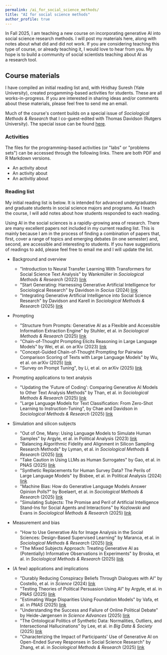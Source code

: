 ```yaml
---
permalink: /ai_for_social_science_methods/
title: "AI for social science methods"
author_profile: true
---
```



In Fall 2025, I am teaching a new course on incorporating generative AI into social science research methods. I will post my materials here, along with notes about what did and did not work. If you are considering teaching this type of course, or already teaching it, I would love to hear from you. My hope is to build a community of social scientists teaching about AI as a research tool. 

## Course materials

I have compiled an initial reading list and, with Hridhay Suresh (Yale University), created progamming-based activities for students. These are all works-in-progress. If you are interested in sharing ideas and/or comments about these materials, please feel free to send me an email. 

Much of the course's content builds on a special issue of *Sociological Methods & Research* that I co-guest-edited with Thomas Davidson (Rutgers University). The special issue can be found [here](https://journals.sagepub.com/toc/smra/54/3).

### Activities

The files for the programming-based activities (or "labs" or "problems sets") can be accessed through the following links. There are both PDF and R Markdown versions.

- An activity about 
- An activity about
- An activitiy about

### Reading list

My initial reading list is below. It is intended for advanced undergraduates and graduate students in social science majors and programs. As I teach the course, I will add notes about how students responded to each reading. 

Using AI in the social sciences is a rapidly-growing area of research. There are many excellent papers not included in my current reading list. This is mainly because I am in the process of finding a combination of papers that, first, cover a range of topics and emerging debates (in one semester) and, second, are accessible and interesting to students. If you have suggestions of readings to add, please feel free to email me and I will update the list.

- Background and overview

  - "Introduction to Neural Transfer Learning With Transformers for Social Science Text Analysis" by Wankmüller in *Sociological Methods & Research* (2022) [link](https://journals.sagepub.com/doi/abs/10.1177/00491241221134527)
  - "Start Generating: Harnessing Generative Artificial Intelligence for Sociological Research" by Davidson in *Socius* (2024) [link](https://journals.sagepub.com/doi/full/10.1177/23780231241259651)
  - "Integrating Generative Artificial Intelligence into Social Science Research" by Davidson and Karell in *Sociological Methods & Research* (2025) [link](https://journals.sagepub.com/doi/abs/10.1177/00491241251339184)
  
- Prompting

  - "Structure from Prompts: Generative AI as a Flexible and Accessible Information Extraction Engine" by Stuhler, et al. in *Sociological Methods & Research* (2025) [link](https://journals.sagepub.com/doi/abs/10.1177/00491241251336794)
  - "Chain-of-Thought Prompting Elicits Reasoning in Large Language Models" by Wei, et al. on arXiv (2023) [link](https://arxiv.org/abs/2201.11903)
  - "Concept-Guided Chain-of-Thought Prompting for Pairwise Comparison Scoring of Texts with Large Language Models" by Wu, et al. on arXiv (2025) [link](https://arxiv.org/abs/2310.12049)
  - "Survey on Prompt Tuning", by Li, et al. on arXiv (2025) [link](https://arxiv.org/abs/2507.06085)

- Prompting applications to text analysis

  - "Updating the 'Future of Coding': Comparing Generative AI Models to Other Text Analysis Methods" by Than, et al. in *Sociological Methods & Research* (2025) [link](https://journals.sagepub.com/doi/full/10.1177/00491241251339188)
  - "Large Language Models for Text Classification: From Zero-Shot Learning to Instruction-Tuning", by Chae and Davidson in *Sociological Methods & Research* (2025) [link](https://journals.sagepub.com/doi/10.1177/00491241251325243)

- Simulation and silicon subjects

  - "Out of One, Many: Using Language Models to Simulate Human Samples" by Argyle, et al. in Political Analysis (2023) [link](https://www.cambridge.org/core/journals/political-analysis/article/out-of-one-many-using-language-models-to-simulate-human-samples/035D7C8A55B237942FB6DBAD7CAA4E49)
  - "Balancing Algorithmic Fidelity and Alignment in Silicon Sampling Research Methods" by Lyman, et al. in *Sociological Methods & Research* (2025) [link](https://journals.sagepub.com/doi/abs/10.1177/00491241251342008)
  - "Take Caution in Using LLMs as Human Surrogates" by Gao, et al. in PNAS (2025) [link](https://www.pnas.org/doi/10.1073/pnas.2501660122)
  - "Synthetic Replacements for Human Survey Data? The Perils of Large Language Models" by Bisbee, et al. in Political Analysis (2024) [link](https://www.cambridge.org/core/journals/political-analysis/article/synthetic-replacements-for-human-survey-data-the-perils-of-large-language-models/B92267DC26195C7F36E63EA04A47D2FE)
  - "Machine Bias: How do Generative Language Models Answer Opinion Polls?" by Boelaert, et al. in *Sociological Methods & Research* (2025) [link](https://journals.sagepub.com/doi/abs/10.1177/00491241251330582)
  - "Simulating Subjects: The Promise and Peril of Artificial Intelligence Stand-Ins for Social Agents and Interactions" by Kozlowski and Evans in *Sociological Methods & Research* (2025) [link](https://journals.sagepub.com/doi/abs/10.1177/00491241251337316)

- Measurement and bias

  - "How to Use Generative AIs for Image Analysis in the Social Sciences: Design-Based Supervised Learning" by Maranca, et al. in *Sociological Methods & Research* (2025) [link](https://journals.sagepub.com/doi/abs/10.1177/00491241251333372)
  - "The Mixed Subjects Approach: Treating Generative AI as (Potentially) Informative Observations in Experiments" by Broska, et al. in *Sociological Methods & Research* (2025) [link](https://journals.sagepub.com/doi/abs/10.1177/00491241251326865)

- (A few) applications and implications

  - "Durably Reducing Conspiracy Beliefs Through Dialogues with AI" by Costello, et al. in *Science* (2024) [link](https://www.science.org/doi/10.1126/science.adq1814)
  - "Testing Theories of Political Persuasion Using AI" by Argyle, et al. in *PNAS* (2025) [link](https://www.pnas.org/doi/10.1073/pnas.2412815122)
  - "Estimating Wage Disparities Using Foundation Models" by Vafa, et al. in *PNAS* (2025) [link](https://www.pnas.org/doi/10.1073/pnas.2427298122)
  - "Understanding the Success and Failure of Online Political Debate" by Heide-Jørgensen in *Science Advances* (2025) [link](https://www.science.org/doi/10.1126/sciadv.adv7864)
  - "The Ontological Politics of Synthetic Data: Normalities, Outliers, and Intersectional Hallucinations" by Lee, et al. in *Big Data & Society* (2025) [link](https://journals.sagepub.com/doi/10.1177/20539517251318289)
  - "Characterizing the Impact of Participants' Use of Generative AI on Open-Ended Survey Responses in Social Science Research" by Zhang, et al. in *Sociological Methods & Research* (2025) [link](https://journals.sagepub.com/doi/abs/10.1177/00491241251327130)
